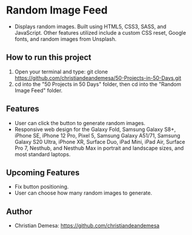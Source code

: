 # Random Image Feed

-   Displays random images. Built using HTML5, CSS3, SASS, and JavaScript. Other features utilized include a custom CSS reset, Google fonts, and random images from Unsplash.

## How to run this project

1. Open your terminal and type: git clone https://github.com/christiandeandemesa/50-Projects-in-50-Days.git
2. cd into the "50 Projects in 50 Days" folder, then cd into the "Random Image Feed" folder.

## Features

-   User can click the button to generate random images.
-   Responsive web design for the Galaxy Fold, Samsung Galaxy S8+, iPhone SE, iPhone 12 Pro, Pixel 5, Samsung Galaxy A51/71, Samsung Galaxy S20 Ultra, iPhone XR, Surface Duo, iPad Mini, iPad Air, Surface Pro 7, Nesthub, and Nesthub Max in portrait and landscape sizes, and most standard laptops.

## Upcoming Features
-   Fix button positioning.
-   User can choose how many random images to generate.

## Author

-   Christian Demesa: https://github.com/christiandeandemesa
